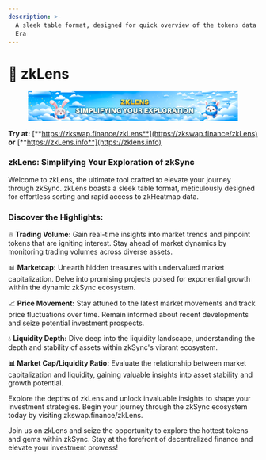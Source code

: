 ```yaml
---
description: >-
  A sleek table format, designed for quick overview of the tokens data on ZKsync
  Era
---
```


# 💎 zkLens

<figure><img src="../.gitbook/assets/image (1) (1).png" alt=""><figcaption></figcaption></figure>

**Try at:** [**https://zkswap.finance/zkLens**](https://zkswap.finance/zkLens) **or** [**https://zkLens.info**](https://zklens.info)

### zkLens: Simplifying Your Exploration of zkSync

Welcome to zkLens, the ultimate tool crafted to elevate your journey through zkSync. zkLens boasts a sleek table format, meticulously designed for effortless sorting and rapid access to zkHeatmap data.

### Discover the Highlights:

🔥 **Trading Volume:** Gain real-time insights into market trends and pinpoint tokens that are igniting interest. Stay ahead of market dynamics by monitoring trading volumes across diverse assets.

📊 **Marketcap:** Unearth hidden treasures with undervalued market capitalization. Delve into promising projects poised for exponential growth within the dynamic zkSync ecosystem.

📈 **Price Movement:** Stay attuned to the latest market movements and track price fluctuations over time. Remain informed about recent developments and seize potential investment prospects.

💧 **Liquidity Depth:** Dive deep into the liquidity landscape, understanding the depth and stability of assets within zkSync's vibrant ecosystem.

**📊 Market Cap/Liquidity Ratio:** Evaluate the relationship between market capitalization and liquidity, gaining valuable insights into asset stability and growth potential.

Explore the depths of zkLens and unlock invaluable insights to shape your investment strategies. Begin your journey through the zkSync ecosystem today by visiting zkswap.finance/zkLens.

Join us on zkLens and seize the opportunity to explore the hottest tokens and gems within zkSync. Stay at the forefront of decentralized finance and elevate your investment prowess!
